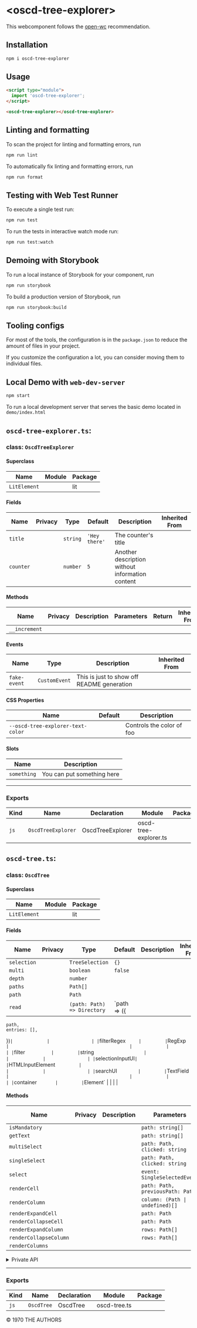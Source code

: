 # \<oscd-tree-explorer>

This webcomponent follows the [open-wc](https://github.com/open-wc/open-wc) recommendation.

## Installation

```bash
npm i oscd-tree-explorer
```

## Usage

```html
<script type="module">
  import 'oscd-tree-explorer';
</script>

<oscd-tree-explorer></oscd-tree-explorer>
```

## Linting and formatting

To scan the project for linting and formatting errors, run

```bash
npm run lint
```

To automatically fix linting and formatting errors, run

```bash
npm run format
```

## Testing with Web Test Runner

To execute a single test run:

```bash
npm run test
```

To run the tests in interactive watch mode run:

```bash
npm run test:watch
```

## Demoing with Storybook

To run a local instance of Storybook for your component, run

```bash
npm run storybook
```

To build a production version of Storybook, run

```bash
npm run storybook:build
```


## Tooling configs

For most of the tools, the configuration is in the `package.json` to reduce the amount of files in your project.

If you customize the configuration a lot, you can consider moving them to individual files.

## Local Demo with `web-dev-server`

```bash
npm start
```

To run a local development server that serves the basic demo located in `demo/index.html`


## `oscd-tree-explorer.ts`:

### class: `OscdTreeExplorer`

#### Superclass

| Name         | Module | Package |
| ------------ | ------ | ------- |
| `LitElement` |        | lit     |

#### Fields

| Name      | Privacy | Type     | Default       | Description                                     | Inherited From |
| --------- | ------- | -------- | ------------- | ----------------------------------------------- | -------------- |
| `title`   |         | `string` | `'Hey there'` | The counter's title                             |                |
| `counter` |         | `number` | `5`           | Another description without information content |                |

#### Methods

| Name          | Privacy | Description | Parameters | Return | Inherited From |
| ------------- | ------- | ----------- | ---------- | ------ | -------------- |
| `__increment` |         |             |            |        |                |

#### Events

| Name         | Type          | Description                                | Inherited From |
| ------------ | ------------- | ------------------------------------------ | -------------- |
| `fake-event` | `CustomEvent` | This is just to show off README generation |                |

#### CSS Properties

| Name                              | Default | Description               |
| --------------------------------- | ------- | ------------------------- |
| `--oscd-tree-explorer-text-color` |         | Controls the color of foo |

#### Slots

| Name        | Description                |
| ----------- | -------------------------- |
| `something` | You can put something here |

<hr/>

### Exports

| Kind | Name               | Declaration      | Module                | Package |
| ---- | ------------------ | ---------------- | --------------------- | ------- |
| `js` | `OscdTreeExplorer` | OscdTreeExplorer | oscd-tree-explorer.ts |         |

## `oscd-tree.ts`:

### class: `OscdTree`

#### Superclass

| Name         | Module | Package |
| ------------ | ------ | ------- |
| `LitElement` |        | lit     |

#### Fields

| Name               | Privacy | Type                        | Default                                      | Description | Inherited From |
| ------------------ | ------- | --------------------------- | -------------------------------------------- | ----------- | -------------- |
| `selection`        |         | `TreeSelection`             | `{}`                                         |             |                |
| `multi`            |         | `boolean`                   | `false`                                      |             |                |
| `depth`            |         | `number`                    |                                              |             |                |
| `paths`            |         | `Path[]`                    |                                              |             |                |
| `path`             |         | `Path`                      |                                              |             |                |
| `read`             |         | `(path: Path) => Directory` | `path => ({
    path,
    entries: [],
  })` |             |                |
| `filterRegex`      |         | `RegExp`                    |                                              |             |                |
| `filter`           |         | `string`                    |                                              |             |                |
| `selectionInputUI` |         | `HTMLInputElement`          |                                              |             |                |
| `searchUI`         |         | `TextField`                 |                                              |             |                |
| `container`        |         | `Element`                   |                                              |             |                |

#### Methods

| Name                   | Privacy | Description | Parameters                       | Return           | Inherited From |
| ---------------------- | ------- | ----------- | -------------------------------- | ---------------- | -------------- |
| `isMandatory`          |         |             | `path: string[]`                 | `boolean`        |                |
| `getText`              |         |             | `path: string[]`                 | `string`         |                |
| `multiSelect`          |         |             | `path: Path, clicked: string`    | `void`           |                |
| `singleSelect`         |         |             | `path: Path, clicked: string`    | `void`           |                |
| `select`               |         |             | `event: SingleSelectedEvent`     | `Promise<void>`  |                |
| `renderCell`           |         |             | `path: Path, previousPath: Path` | `TemplateResult` |                |
| `renderColumn`         |         |             | `column: (Path \| undefined)[]`  | `TemplateResult` |                |
| `renderExpandCell`     |         |             | `path: Path`                     | `TemplateResult` |                |
| `renderCollapseCell`   |         |             | `path: Path`                     | `TemplateResult` |                |
| `renderExpandColumn`   |         |             | `rows: Path[]`                   | `TemplateResult` |                |
| `renderCollapseColumn` |         |             | `rows: Path[]`                   | `TemplateResult` |                |
| `renderColumns`        |         |             |                                  | `TemplateResult` |                |

<details><summary>Private API</summary>

#### Fields

| Name            | Privacy | Type | Default                      | Description | Inherited From |
| --------------- | ------- | ---- | ---------------------------- | ----------- | -------------- |
| `collapsed`     | private |      | `new Set<string>()`          |             |                |
| `typeTemplates` | private |      | `new Map<string, Element>()` |             |                |

#### Methods

| Name             | Privacy | Description | Parameters               | Return   | Inherited From |
| ---------------- | ------- | ----------- | ------------------------ | -------- | -------------- |
| `rows`           | private |             |                          | `Path[]` |                |
| `getPaths`       | private |             | `maxLength: number`      | `Path[]` |                |
| `toggleCollapse` | private |             | `serializedPath: string` |          |                |

</details>

<hr/>

### Exports

| Kind | Name       | Declaration | Module       | Package |
| ---- | ---------- | ----------- | ------------ | ------- |
| `js` | `OscdTree` | OscdTree    | oscd-tree.ts |         |



&copy; 1970 THE AUTHORS
